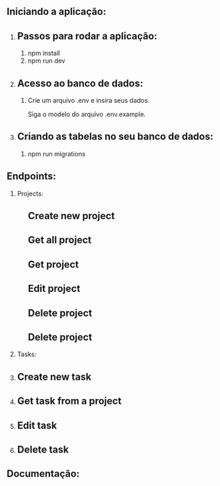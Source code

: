 <h2>Iniciando a aplicação: </h2>
<ol>
    <li>
        <h2> Passos para rodar a aplicação: </h2>
        <ol>
            <li>npm install</li>
            <li>npm run dev</li>
        </ol>
    </li>
    <li>
        <h2> Acesso ao banco de dados: </h2>
        <ol>
            <li>Crie um arquivo .env e insira seus dados. </li>
            <p> Siga o modelo do arquivo .env.example.</p>
        </ol>
    </li>
    <li>
        <h2> Criando as tabelas no seu banco de dados: </h2>
        <ol>
            <li>npm run migrations</li>
        </ol>
    </li>
</ol>

<h2> Endpoints: </h2>
<ol>
    <li>Projects: </li>
        <ol>
            <h2>Create new project</h2>
        </ol>
        <ol>
            <h2>Get all project</h2>
        </ol>
        <ol>
            <h2>Get project</h2>
        </ol>
        <ol>
            <h2>Edit project</h2>
        </ol>
        <ol>
            <h2>Delete project</h2>
        </ol>
        <ol>
            <h2>Delete project</h2>
        </ol>
    </li>
    <li> Tasks: </li>
        <li>
            <h2>Create new task</h2>
        </li>
        <li>
            <h2>Get task from a project</h2>
        </li>
        <li>
            <h2>Edit task</h2>
        </li>
        <li>
            <h2>Delete task</h2>
        </li>
    </li>

</ol>

<h2><strong>Documentação:</stromg></h2>